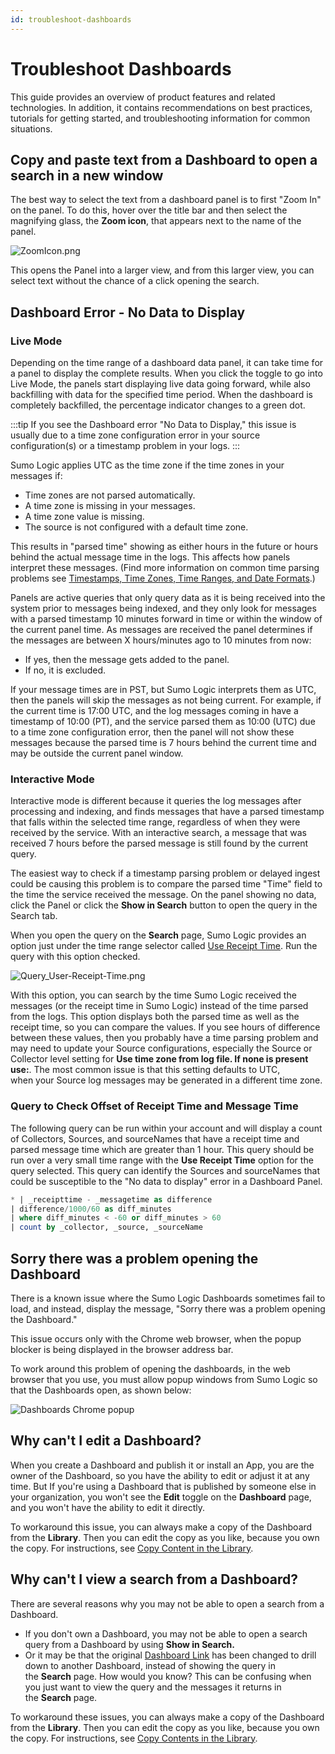 ```yaml
---
id: troubleshoot-dashboards
---
```


# Troubleshoot Dashboards

This guide provides an overview of product features and related technologies. In addition, it contains recommendations on best practices, tutorials for getting started, and troubleshooting information for common situations.

## Copy and paste text from a Dashboard to open a search in a new window

The best way to select the text from a dashboard panel is to first "Zoom In" on the panel. To do this, hover over the title bar and then select the magnifying glass, the **Zoom icon**, that appears next to the name of the panel. 

![ZoomIcon.png](/img/dashboards/zoom-icon-troubleshoot.png)

This opens the Panel into a larger view, and from this larger view, you can select text without the chance of a click opening the search.

## Dashboard Error - No Data to Display

### Live Mode

Depending on the time range of a dashboard data panel, it can take time for a panel to display the complete results. When you click the toggle to go into Live Mode, the panels start displaying live data going forward, while also backfilling with data for the specified time period. When the dashboard is completely backfilled, the percentage indicator changes to a green dot. 

:::tip
If you see the Dashboard error "No Data to Display," this issue is usually due to a time zone configuration error in your source configuration(s) or a timestamp problem in your logs.
:::

Sumo Logic applies UTC as the time zone if the time zones in your messages if:

* Time zones are not parsed automatically.
* A time zone is missing in your messages.
* A time zone value is missing.
* The source is not configured with a default time zone. 

This results in "parsed time" showing as either hours in the future or hours behind the actual message time in the logs. This affects how panels interpret these messages. (Find more information on common time parsing problems see [Timestamps, Time Zones, Time Ranges, and Date Formats](docs/send-data/reference-information/time-reference.md).)

Panels are active queries that only query data as it is being received into the system prior to messages being indexed, and they only look for messages with a parsed timestamp 10 minutes forward in time or within the window of the current panel time. As messages are received the panel determines if the messages are between X hours/minutes ago to 10 minutes from now:

* If yes, then the message gets added to the panel.
* If no, it is excluded.

If your message times are in PST, but Sumo Logic interprets them as UTC, then the panels will skip the messages as not being current. For example, if the current time is 17:00 UTC, and the log messages coming in have a timestamp of 10:00 (PT), and the service parsed them as 10:00 (UTC) due to a time zone configuration error, then the panel will not show these messages because the parsed time is 7 hours behind the current time and may be outside the current panel window.

### Interactive Mode

Interactive mode is different because it queries the log messages after processing and indexing, and finds messages that have a parsed timestamp that falls within the selected time range, regardless of when they were received by the service. With an interactive search, a message that was received 7 hours before the parsed message is still found by the current query.

The easiest way to check if a timestamp parsing problem or delayed ingest could be causing this problem is to compare the parsed time "Time" field to the time the service received the message. On the panel showing no data, click the Panel or click the **Show in Search** button to open the query in the Search tab.

When you open the query on the **Search** page, Sumo Logic provides an option just under the time range selector called [Use Receipt Time](../search/get-started-with-search/build-search/use-receipt-time.md). Run the query with this option checked. 

![Query_User-Receipt-Time.png](/img/dashboards/Query_User-Receipt-Time.png)

With this option, you can search by the time Sumo Logic received the messages (or the receipt time in Sumo Logic) instead of the time parsed from the logs. This option displays both the parsed time as well as the receipt time, so you can compare the values. If you see hours of difference between these values, then you probably have a time parsing problem and may need to update your Source configurations, especially the Source or Collector level setting for **Use time zone from log file. If none is present use:**. The most common issue is that this setting defaults to UTC, when your Source log messages may be generated in a different time zone.

### Query to Check Offset of Receipt Time and Message Time

The following query can be run within your account and will display a count of Collectors, Sources, and sourceNames that have a receipt time and parsed message time which are greater than 1 hour. This query should be run over a very small time range with the **Use Receipt Time** option for the query selected. This query can identify the Sources and sourceNames that could be susceptible to the "No data to display" error in a Dashboard Panel.

```sql
* | _receipttime - _messagetime as difference
| difference/1000/60 as diff_minutes
| where diff_minutes < -60 or diff_minutes > 60
| count by _collector, _source, _sourceName
```

## Sorry there was a problem opening the Dashboard

There is a known issue where the Sumo Logic Dashboards sometimes fail to load, and instead, display the message, "Sorry there was a problem opening the Dashboard."

This issue occurs only with the Chrome web browser, when the popup blocker is being displayed in the browser address bar.

To work around this problem of opening the dashboards, in the web browser that you use, you must allow popup windows from Sumo Logic so that the Dashboards open, as shown below:

![Dashboards Chrome popup](/img/dashboards/Dashboards_Chrome_popup.png)

## Why can't I edit a Dashboard?

When you create a Dashboard and publish it or install an App, you are the owner of the Dashboard, so you have the ability to edit or adjust it at any time. But If you're using a Dashboard that is published by someone else in your organization, you won't see the **Edit** toggle on the **Dashboard** page, and you won't have the ability to edit it directly.

To workaround this issue, you can always make a copy of the Dashboard from the **Library**. Then you can edit the copy as you like, because you own the copy. For instructions, see [Copy Content in the Library](../get-started/library).

## Why can't I view a search from a Dashboard?

There are several reasons why you may not be able to open a search from a Dashboard. 

* If you don't own a Dashboard, you may not be able to open a search query from a Dashboard by using **Show in Search.**
* Or it may be that the original [Dashboard Link](get-started/add-dashboard-link.md) has been changed to drill down to another Dashboard, instead of showing the query in the **Search** page. How would you know? This can be confusing when you just want to view the query and the messages it returns in the **Search** page.

To workaround these issues, you can always make a copy of the Dashboard from the **Library**. Then you can edit the copy as you like, because you own the copy. For instructions, see [Copy Contents in the Library](../get-started/library). 
